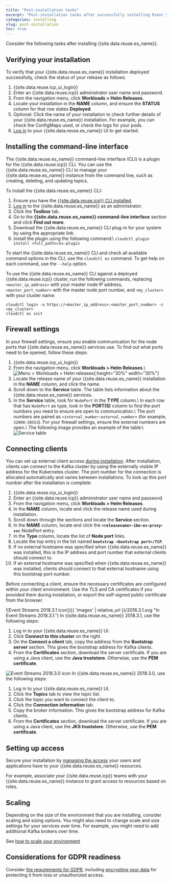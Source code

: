 ```yaml
---
title: "Post-installation tasks"
excerpt: "Post-installation tasks after successfully installing Event Streams."
categories: installing
slug: post-installation
toc: true
---
```


Consider the following tasks after installing {{site.data.reuse.es_name}}.

## Verifying your installation

To verify that your {{site.data.reuse.es_name}} installation deployed successfully, check the status of your release as follows.

1. {{site.data.reuse.icp_ui_login}}
2. Enter an {{site.data.reuse.icp}} administrator user name and password.
3. From the navigation menu, click **Workloads > Helm Releases**.
4. Locate your installation in the **NAME** column, and ensure the **STATUS** column for that row states **Deployed**.
5. Optional: Click the name of your installation to check further details of your {{site.data.reuse.es_name}} installation. For example, you can check the ConfigMaps used, or check the logs for your pods.
6. [Log in](../../getting-started/logging-in) to your {{site.data.reuse.es_name}} UI to get started.

## Installing the command-line interface

The {{site.data.reuse.es_name}} command-line interface (CLI) is a plugin for the {{site.data.reuse.icp}} CLI. You can use the {{site.data.reuse.es_name}} CLI to manage your {{site.data.reuse.es_name}} instance from the command line, such as creating, deleting, and updating topics.

To install the {{site.data.reuse.es_name}} CLI:
1. Ensure you have the [{{site.data.reuse.icp}} CLI installed](https://www.ibm.com/support/knowledgecenter/SSBS6K_3.1.1/manage_cluster/install_cli.html).
2. [Log in](../../getting-started/logging-in/) to the {{site.data.reuse.es_name}} as an administrator.
3. Click the **Toolbox** tab.
4. Go to the **{{site.data.reuse.es_name}} command-line interface** section and click **Find out more**.
5. Download the {{site.data.reuse.es_name}} CLI plug-in for your system by using the appropriate link.
6. Install the plugin using the following command:\\
   `cloudctl plugin install <full_path>/es-plugin`

To start the {{site.data.reuse.es_name}} CLI and check all available command options in the CLI, use the `cloudctl es` command. To get help on each command, use the `--help` option.

To use the {{site.data.reuse.es_name}} CLI against a deployed {{site.data.reuse.icp}} cluster, run the following commands, replacing `<master_ip_address>` with your master node IP address, `<master_port_number>` with the master node port number, and `<my_cluster>` with your cluster name:
```
cloudctl login -a https://<master_ip_address>:<master_port_number> -c <my_cluster>
cloudctl es init
```

## Firewall settings

In your firewall settings, ensure you enable communication for the node ports that {{site.data.reuse.es_name}} services use. To find out what ports need to be opened, follow these steps:

1. {{site.data.reuse.icp_ui_login}}
2. From the navigation menu, click **Workloads > Helm Releases**.\\
   ![Menu > Workloads > Helm releases](../../../images/icp_menu_helmreleases.png "Screen capture showing how to select Workloads > Helm releases from navigation menu"){:height="30%" width="30%"}
3. Locate the release name of your {{site.data.reuse.es_name}} installation in the **NAME** column, and click the name.
4. Scroll down to the **Service** table. The table lists information about the {{site.data.reuse.es_name}} services.
5. In the **Service** table, look for `NodePort` in the **TYPE** column.\\
   In each row that has `NodePort` as type, look in the **PORT(S)** column to find the port numbers you need to ensure are open to communication.\\
   The port numbers are paired as `<internal_number:external_number>` (for example, `32000:30553`). For your firewall settings, ensure the external numbers are open.\\
   The following image provides an example of the table:\\
   ![Service table](../../../images/service_nodeports.png "Screen capture showing service table with the NodePort types highlighted.")



## Connecting clients

You can set up external client access [during installation](../configuring/#configuring-external-access). After installation, clients can connect to the Kafka cluster by using the externally visible IP address for the Kubernetes cluster. The port number for the connection is allocated automatically and varies between installations. To look up this port number after the installation is complete:

1. {{site.data.reuse.icp_ui_login}}
2. Enter an {{site.data.reuse.icp}} administrator user name and password.
3. From the navigation menu, click **Workloads > Helm Releases**.
4. In the **NAME** column, locate and click the release name used during installation.
5. Scroll down through the sections and locate the **Service** section.
6. In the **NAME** column, locate and click the **`<releasename>-ibm-es-proxy-svc`** NodePort entry.
7. In the **Type** column, locate the list of **Node port** links.
8. Locate the top entry in the list named **`bootstrap <bootstrap port>/TCP`**.
8. If no external hostname was specified when {{site.data.reuse.es_name}} was installed, this is the IP address and port number that external clients should connect to.
9. If an external hostname was specified when {{site.data.reuse.es_name}} was installed, clients should connect to that external hostname using this bootstrap port number.

Before connecting a client, ensure the necessary certificates are configured within your client environment. Use the TLS and CA certificates if you provided them during installation, or export the self-signed public certificate from the browser.

![Event Streams 2018.3.1 icon]({{ 'images' | relative_url }}/2018.3.1.svg "In Event Streams 2018.3.1.") In {{site.data.reuse.es_name}} 2018.3.1, use the following steps:
1. Log in to your {{site.data.reuse.es_name}} UI.
2. Click **Connect to this cluster** on the right.
3. On the **Connect a client** tab, copy the address from the **Bootstrap server** section. This gives the bootstrap address for Kafka clients.
4. From the **Certificates** section, download the server certificate. If you are using a Java client, use the **Java truststore**. Otherwise, use the **PEM certificate**.

![Event Streams 2018.3.0 icon](../../../images/2018.3.0.svg "In Event Streams 2018.3.0.") In {{site.data.reuse.es_name}} 2018.3.0, use the following steps:
1. Log in to your {{site.data.reuse.es_name}} UI.
2. Click the **Topics** tab to view the topic list.
3. Click the topic you want to connect the client to.
4. Click the **Connection information** tab.
5. Copy the broker information. This gives the bootstrap address for Kafka clients.
6. From the **Certificates** section, download the server certificate. If you are using a Java client, use the **JKS truststore**. Otherwise, use the **PEM certificate**.

## Setting up access

Secure your installation by [managing the access](../../security/managing-access/) your users and applications have to your {{site.data.reuse.es_name}} resources.

For example, associate your {{site.data.reuse.icp}} teams with your {{site.data.reuse.es_name}} instance to grant access to resources based on roles. 

## Scaling

Depending on the size of the environment that you are installing, consider scaling and sizing options. You might also need to change scale and size settings for your services over time. For example, you might need to add additional Kafka brokers over time.

See [how to scale your environment](../../administering/scaling)

## Considerations for GDPR readiness

Consider [the requirements for GDPR](../../security/gdpr-considerations/), including [encrypting your data](../../security/encrypting-data/) for protecting it from loss or unauthorized access.
